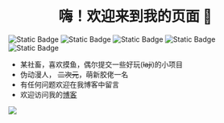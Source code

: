 <div align="center">
    <h1> 嗨！欢迎来到我的页面 👋</h1>
</div>

![Static Badge](https://img.shields.io/badge/Kotlin-1.9-purple)
![Static Badge](https://img.shields.io/badge/Android-Q-green)
![Static Badge](https://img.shields.io/badge/Golang-1.20-blue)
![Static Badge](https://img.shields.io/badge/Java-17-red)
![Static Badge](https://img.shields.io/badge/python-3.10-orange)

- 某社畜，喜欢摸鱼，偶尔提交一些好玩(~~laji~~)的小项目
- 伪动漫人， ~~二次元~~，萌新胶佬一名
- 有任何问题欢迎在我博客中留言
- 欢迎访问我的[博客](https://umb.ink/)

<a href="#">
    <img align="left" src="https://github-readme-stats.vercel.app/api?username=farewell12345&show_icons=true&hide_border=true&icon_color=434343&title_color=a4a4a4">
</a>
